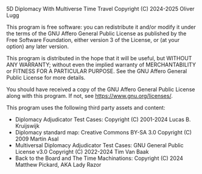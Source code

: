 5D Diplomacy With Multiverse Time Travel
Copyright (C) 2024-2025 Oliver Lugg

This program is free software: you can redistribute it and/or modify it under the terms of the GNU Affero General Public License as published by the Free Software Foundation, either version 3 of the License, or (at your option) any later version.

This program is distributed in the hope that it will be useful, but WITHOUT ANY WARRANTY; without even the implied warranty of MERCHANTABILITY or FITNESS FOR A PARTICULAR PURPOSE. See the GNU Affero General Public License for more details.

You should have received a copy of the GNU Affero General Public License along with this program. If not, see <https://www.gnu.org/licenses/>.

This program uses the following third party assets and content:

- Diplomacy Adjudicator Test Cases: Copyright (C) 2001-2024 Lucas B. Kruijswijk
- Diplomacy standard map: Creative Commons BY-SA 3.0 Copyright (C) 2009 Martin Asal
- Multiversal Diplomacy Adjudicator Test Cases: GNU General Public License v3.0 Copyright (C) 2022-2024 Tim Van Baak
- Back to the Board and The Time Machinations: Copyright (C) 2024 Matthew Pickard, AKA Lady Razor
